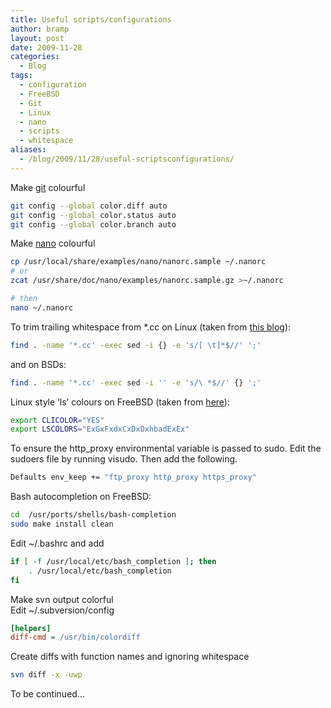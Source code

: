 ```yaml
---
title: Useful scripts/configurations
author: bramp
layout: post
date: 2009-11-28
categories:
  - Blog
tags:
  - configuration
  - FreeBSD
  - Git
  - Linux
  - nano
  - scripts
  - whitespace
aliases:
  - /blog/2009/11/28/useful-scriptsconfigurations/
---
```

Make [git][1] colourful

```bash
git config --global color.diff auto
git config --global color.status auto
git config --global color.branch auto
```

Make [nano][2] colourful

```bash
cp /usr/local/share/examples/nano/nanorc.sample ~/.nanorc
# or
zcat /usr/share/doc/nano/examples/nanorc.sample.gz >~/.nanorc

# then
nano ~/.nanorc
```

To trim trailing whitespace from *.cc on Linux (taken from [this blog][3]):

```bash
find . -name '*.cc' -exec sed -i {} -e 's/[ \t]*$//' ';'
```

and on BSDs:

```bash
find . -name '*.cc' -exec sed -i '' -e 's/\ *$//' {} ';'
```

Linux style &#8216;ls&#8217; colours on FreeBSD (taken from [here][4]):

```bash
export CLICOLOR="YES"
export LSCOLORS="ExGxFxdxCxDxDxhbadExEx"
```

To ensure the http_proxy environmental variable is passed to sudo. Edit the sudoers file by running visudo. Then add the following.

```bash
Defaults env_keep += "ftp_proxy http_proxy https_proxy"
```

Bash autocompletion on FreeBSD:

```bash
cd  /usr/ports/shells/bash-completion
sudo make install clean
```

Edit ~/.bashrc and add

```bash
if [ -f /usr/local/etc/bash_completion ]; then
    . /usr/local/etc/bash_completion
fi
```

Make svn output colorful  
Edit ~/.subversion/config

```ini
[helpers]
diff-cmd = /usr/bin/colordiff
```

Create diffs with function names and ignoring whitespace

```bash
svn diff -x -uwp
```

To be continued&#8230;

 [1]: http://git-scm.com
 [2]: http://www.nano-editor.org/
 [3]: http://zebert.blogspot.com/2009/06/clean-up-trailing-whitespaces-in.html
 [4]: http://www.puresimplicity.net/~hemi/freebsd/misc.html
 
